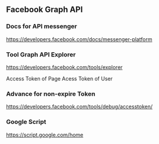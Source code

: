 ## Facebook Graph API
### Docs for API messenger
https://developers.facebook.com/docs/messenger-platform

### Tool Graph API Explorer
https://developers.facebook.com/tools/explorer

Access Token of Page
Acess Token of User

### Advance for non-expire Token
https://developers.facebook.com/tools/debug/accesstoken/

### Google Script 
https://script.google.com/home